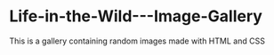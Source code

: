 # Life-in-the-Wild---Image-Gallery
This is a gallery containing random images made with HTML and CSS
